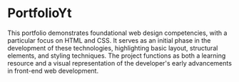 # PortfolioYt
This portfolio demonstrates foundational web design competencies, with a particular focus on HTML and CSS. It serves as an initial phase in the development of these technologies, highlighting basic layout, structural elements, and styling techniques. The project functions as both a learning resource and a visual representation of the developer's early advancements in front-end web development.
